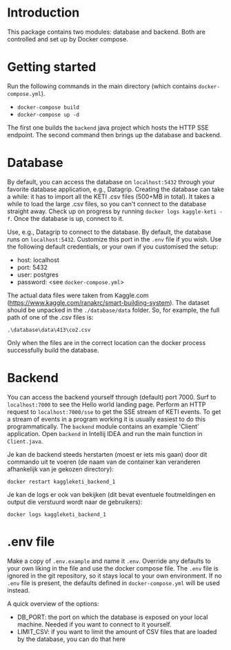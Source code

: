 # Introduction

This package contains two modules: database and backend. Both are controlled and set up by Docker compose. 

# Getting started

Run the following commands in the main directory (which contains `docker-compose.yml`).

- `docker-compose build`
- `docker-compose up -d`

The first one builds the `backend` java project which hosts the HTTP SSE endpoint. The second command then brings up the database and backend.

# Database

By default, you can access the database on `localhost:5432` through your favorite database application, e.g., Datagrip. Creating the database can take a while: it has to import all the KETI .csv files (500+MB in total). It takes a while to load the large .csv files, so you can't connect to the database straight away. Check up on progress by running `docker logs kaggle-keti -f`. Once the database is up, connect to it.

Use, e.g., Datagrip to connect to the database. By default, the database runs on `localhost:5432`. Customize this port in the `.env` file if you wish. Use the following default credentials, or your own if you customised the setup:

- host: localhost
- port: 5432
- user: postgres
- password: <see `docker-compose.yml`>

The actual data files were taken from Kaggle.com (https://www.kaggle.com/ranakrc/smart-building-system). The dataset should be unpacked in the `./database/data` folder. So, for example, the full path of one of the .csv files is:

`.\database\data\413\co2.csv`

Only when the files are in the correct location can the docker process successfully build the database.

# Backend

You can access the backend yourself through (default) port 7000. Surf to `localhost:7000` to see the Hello world landing page. Perform an HTTP request to `localhost:7000/sse` to get the SSE stream of KETI events. To get a stream of events in a program working it is usually easiest to do this programmatically. The `backend` module contains an example 'Client' application. Open `backend` in Intellij IDEA and run the main function in `Client.java`.

Je kan de backend steeds herstarten (moest er iets mis gaan) door dit commando uit te voeren (de naam van de container kan veranderen afhankelijk van je gekozen directory):

`docker restart kaggleketi_backend_1`

Je kan de logs er ook van bekijken (dit bevat eventuele foutmeldingen en output die verstuurd wordt naar de gebruikers):

`docker logs kaggleketi_backend_1`

# .env file

Make a copy of `.env.example` and name it `.env`. Override any defaults to your own liking in the file and use the docker compose file. The `.env` file is ignored in the git repository, so it stays local to your own environment. If no `.env` file is present, the defaults defined in `docker-compose.yml` will be used instead.

A quick overview of the options:

- DB_PORT: the port on which the database is exposed on your local machine. Needed if you want to connect to it yourself.
- LIMIT_CSV: if you want to limit the amount of CSV files that are loaded by the database, you can do that here